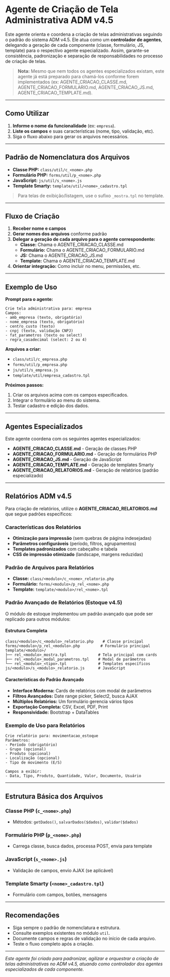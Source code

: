 # Agente de Criação de Tela Administrativa ADM v4.5

Este agente orienta e coordena a criação de telas administrativas seguindo o padrão do sistema ADM v4.5. Ele atua como um **controlador de agentes**, delegando a geração de cada componente (classe, formulário, JS, template) para o respectivo agente especializado. Assim, garante-se consistência, padronização e separação de responsabilidades no processo de criação de telas.

> **Nota:** Mesmo que nem todos os agentes especializados existam, este agente já está preparado para chamá-los conforme forem implementados (ex: AGENTE_CRIACAO_CLASSE.md, AGENTE_CRIACAO_FORMULARIO.md, AGENTE_CRIACAO_JS.md, AGENTE_CRIACAO_TEMPLATE.md).

---

## Como Utilizar

1. **Informe o nome da funcionalidade** (ex: `empresa`).
2. **Liste os campos** e suas características (nome, tipo, validação, etc).
3. Siga o fluxo abaixo para gerar os arquivos necessários.

---

## Padrão de Nomenclatura dos Arquivos

- **Classe PHP:** `class/util/c_<nome>.php`
- **Formulário PHP:** `forms/util/p_<nome>.php`
- **JavaScript:** `js/util/s_<nome>.js`
- **Template Smarty:** `template/util/<nome>_cadastro.tpl`

> Para telas de exibição/listagem, use o sufixo `_mostra.tpl` no template.

---

## Fluxo de Criação

1. **Receber nome e campos**
2. **Gerar nomes dos arquivos** conforme padrão
3. **Delegar a geração de cada arquivo para o agente correspondente:**
   - **Classe:** Chama o AGENTE_CRIACAO_CLASSE.md
   - **Formulário:** Chama o AGENTE_CRIACAO_FORMULARIO.md
   - **JS:** Chama o AGENTE_CRIACAO_JS.md
   - **Template:** Chama o AGENTE_CRIACAO_TEMPLATE.md
4. **Orientar integração:** Como incluir no menu, permissões, etc.

---

## Exemplo de Uso

**Prompt para o agente:**

```
Crie tela administrativa para: empresa
Campos:
- amb_empresa (texto, obrigatório)
- nome_empresa (texto, obrigatório)
- centro_custo (texto)
- cnpj (texto, validação CNPJ)
- fat_parametros (texto ou select)
- regra_casadecimal (select: 2 ou 4)
```

**Arquivos a criar:**
- `class/util/c_empresa.php`
- `forms/util/p_empresa.php`
- `js/util/s_empresa.js`
- `template/util/empresa_cadastro.tpl`

**Próximos passos:**
1. Criar os arquivos acima com os campos especificados.
2. Integrar o formulário ao menu do sistema.
3. Testar cadastro e edição dos dados.

---

## Agentes Especializados

Este agente coordena com os seguintes agentes especializados:

- **AGENTE_CRIACAO_CLASSE.md** - Geração de classes PHP
- **AGENTE_CRIACAO_FORMULARIO.md** - Geração de formulários PHP
- **AGENTE_CRIACAO_JS.md** - Geração de JavaScript
- **AGENTE_CRIACAO_TEMPLATE.md** - Geração de templates Smarty
- **AGENTE_CRIACAO_RELATORIOS.md** - Geração de relatórios (padrão especializado)

---

## Relatórios ADM v4.5

Para criação de relatórios, utilize o **AGENTE_CRIACAO_RELATORIOS.md** que segue padrões específicos:

### Características dos Relatórios
- **Otimização para impressão** (sem quebras de página indesejadas)
- **Parâmetros configuráveis** (período, filtros, agrupamentos)
- **Templates padronizados** com cabeçalho e tabela
- **CSS de impressão otimizado** (landscape, margens reduzidas)

### Padrão de Arquivos para Relatórios
- **Classe:** `class/<modulo>/c_<nome>_relatorio.php`
- **Formulário:** `forms/<modulo>/p_rel_<nome>.php`
- **Template:** `template/<modulo>/rel_<nome>.tpl`

### Padrão Avançado de Relatórios (Estoque v4.5)
O módulo de estoque implementou um padrão avançado que pode ser replicado para outros módulos:

#### Estrutura Completa
```
class/<modulo>/c_<modulo>_relatorio.php    # Classe principal
forms/<modulo>/p_rel_<modulo>.php         # Formulário principal
template/<modulo>/
├── rel_<modulo>_mostra.tpl              # Tela principal com cards
├── rel_<modulo>_modal_parametros.tpl    # Modal de parâmetros
└── rel_<modulo>_<tipo>.tpl              # Templates específicos
js/<modulo>/s_<modulo>_relatorio.js      # JavaScript
```

#### Características do Padrão Avançado
- **Interface Moderna:** Cards de relatórios com modal de parâmetros
- **Filtros Avançados:** Date range picker, Select2, busca AJAX
- **Múltiplos Relatórios:** Um formulário gerencia vários tipos
- **Exportação Completa:** CSV, Excel, PDF, Print
- **Responsividade:** Bootstrap + DataTables

### Exemplo de Uso para Relatórios
```
Crie relatório para: movimentacao_estoque
Parâmetros:
- Período (obrigatório)
- Grupo (opcional)
- Produto (opcional)
- Localização (opcional)
- Tipo de movimento (E/S)

Campos a exibir:
- Data, Tipo, Produto, Quantidade, Valor, Documento, Usuário
```

---

## Estrutura Básica dos Arquivos

### Classe PHP (`c_<nome>.php`)
- Métodos: `getDados()`, `salvarDados($dados)`, `validar($dados)`

### Formulário PHP (`p_<nome>.php`)
- Carrega classe, busca dados, processa POST, envia para template

### JavaScript (`s_<nome>.js`)
- Validação de campos, envio AJAX (se aplicável)

### Template Smarty (`<nome>_cadastro.tpl`)
- Formulário com campos, botões, mensagens

---

## Recomendações
- Siga sempre o padrão de nomenclatura e estrutura.
- Consulte exemplos existentes no módulo `util`.
- Documente campos e regras de validação no início de cada arquivo.
- Teste o fluxo completo após a criação.

---

*Este agente foi criado para padronizar, agilizar e orquestrar a criação de telas administrativas no ADM v4.5, atuando como controlador dos agentes especializados de cada componente.* 